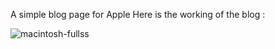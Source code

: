 A simple blog page for Apple
Here is the working of the blog :

![macintosh-fullss](https://github.com/TallNav10/Macintosh-Blog/assets/31210864/2f0c2144-3e2c-4bf3-9a8b-9db48071e884)
